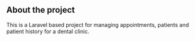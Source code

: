## About the project

This is a Laravel based project for managing appointments, patients and patient history for a dental clinic. 

